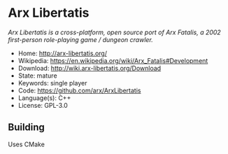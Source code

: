 # Arx Libertatis

_Arx Libertatis is a cross-platform, open source port of Arx Fatalis, a 2002 first-person role-playing game / dungeon crawler._

- Home: http://arx-libertatis.org/
- Wikipedia: https://en.wikipedia.org/wiki/Arx_Fatalis#Development
- Download: http://wiki.arx-libertatis.org/Download
- State: mature
- Keywords: single player
- Code: https://github.com/arx/ArxLibertatis
- Language(s): C++
- License: GPL-3.0

## Building

Uses CMake

